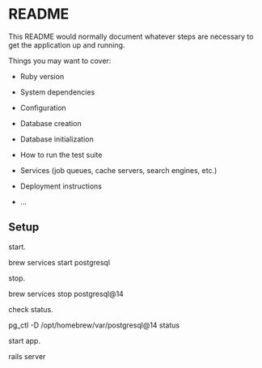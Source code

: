 # README

This README would normally document whatever steps are necessary to get the
application up and running.

Things you may want to cover:

* Ruby version

* System dependencies

* Configuration

* Database creation

* Database initialization

* How to run the test suite

* Services (job queues, cache servers, search engines, etc.)

* Deployment instructions

* ...

## Setup

start. 

brew services start postgresql 

stop. 

brew services stop postgresql@14

check status.

pg_ctl -D /opt/homebrew/var/postgresql@14 status



start app. 

rails server
